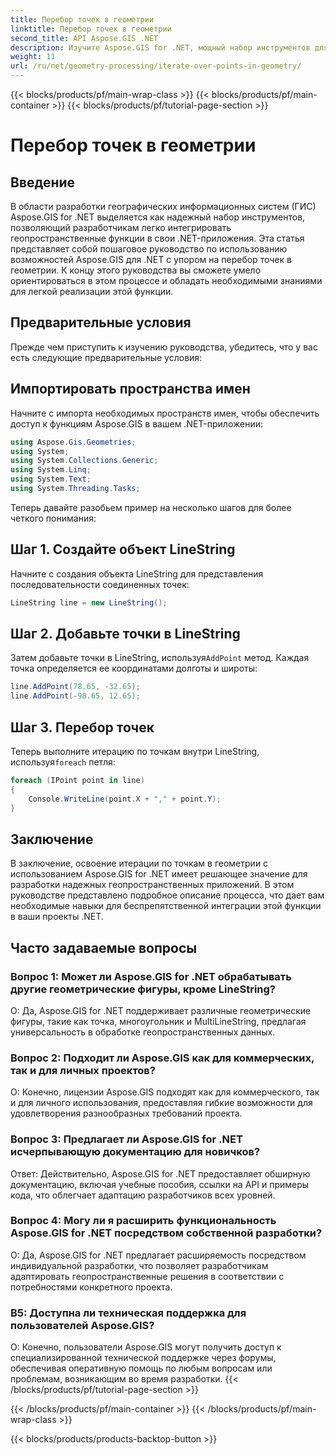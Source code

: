 ```yaml
---
title: Перебор точек в геометрии
linktitle: Перебор точек в геометрии
second_title: API Aspose.GIS .NET
description: Изучите Aspose.GIS for .NET, мощный набор инструментов для плавной интеграции геопространственных функций в ваши .NET-приложения.
weight: 11
url: /ru/net/geometry-processing/iterate-over-points-in-geometry/
---
```


{{< blocks/products/pf/main-wrap-class >}}
{{< blocks/products/pf/main-container >}}
{{< blocks/products/pf/tutorial-page-section >}}

# Перебор точек в геометрии

## Введение

В области разработки географических информационных систем (ГИС) Aspose.GIS for .NET выделяется как надежный набор инструментов, позволяющий разработчикам легко интегрировать геопространственные функции в свои .NET-приложения. Эта статья представляет собой пошаговое руководство по использованию возможностей Aspose.GIS для .NET с упором на перебор точек в геометрии. К концу этого руководства вы сможете умело ориентироваться в этом процессе и обладать необходимыми знаниями для легкой реализации этой функции.

## Предварительные условия

Прежде чем приступить к изучению руководства, убедитесь, что у вас есть следующие предварительные условия:

## Импортировать пространства имен

Начните с импорта необходимых пространств имен, чтобы обеспечить доступ к функциям Aspose.GIS в вашем .NET-приложении:

```csharp
using Aspose.Gis.Geometries;
using System;
using System.Collections.Generic;
using System.Linq;
using System.Text;
using System.Threading.Tasks;
```

Теперь давайте разобьем пример на несколько шагов для более четкого понимания:

## Шаг 1. Создайте объект LineString

Начните с создания объекта LineString для представления последовательности соединенных точек:

```csharp
LineString line = new LineString();
```

## Шаг 2. Добавьте точки в LineString

 Затем добавьте точки в LineString, используя`AddPoint` метод. Каждая точка определяется ее координатами долготы и широты:

```csharp
line.AddPoint(78.65, -32.65);
line.AddPoint(-98.65, 12.65);
```

## Шаг 3. Перебор точек

Теперь выполните итерацию по точкам внутри LineString, используя`foreach` петля:

```csharp
foreach (IPoint point in line)
{
    Console.WriteLine(point.X + "," + point.Y);
}
```

## Заключение

В заключение, освоение итерации по точкам в геометрии с использованием Aspose.GIS for .NET имеет решающее значение для разработки надежных геопространственных приложений. В этом руководстве представлено подробное описание процесса, что дает вам необходимые навыки для беспрепятственной интеграции этой функции в ваши проекты .NET.

## Часто задаваемые вопросы

### Вопрос 1: Может ли Aspose.GIS for .NET обрабатывать другие геометрические фигуры, кроме LineString?

О: Да, Aspose.GIS for .NET поддерживает различные геометрические фигуры, такие как точка, многоугольник и MultiLineString, предлагая универсальность в обработке геопространственных данных.

### Вопрос 2: Подходит ли Aspose.GIS как для коммерческих, так и для личных проектов?

О: Конечно, лицензии Aspose.GIS подходят как для коммерческого, так и для личного использования, предоставляя гибкие возможности для удовлетворения разнообразных требований проекта.

### Вопрос 3: Предлагает ли Aspose.GIS for .NET исчерпывающую документацию для новичков?

Ответ: Действительно, Aspose.GIS for .NET предоставляет обширную документацию, включая учебные пособия, ссылки на API и примеры кода, что облегчает адаптацию разработчиков всех уровней.

### Вопрос 4: Могу ли я расширить функциональность Aspose.GIS for .NET посредством собственной разработки?

О: Да, Aspose.GIS for .NET предлагает расширяемость посредством индивидуальной разработки, что позволяет разработчикам адаптировать геопространственные решения в соответствии с потребностями конкретного проекта.

### В5: Доступна ли техническая поддержка для пользователей Aspose.GIS?

О: Конечно, пользователи Aspose.GIS могут получить доступ к специализированной технической поддержке через форумы, обеспечивая оперативную помощь по любым вопросам или проблемам, возникающим во время разработки.
{{< /blocks/products/pf/tutorial-page-section >}}

{{< /blocks/products/pf/main-container >}}
{{< /blocks/products/pf/main-wrap-class >}}

{{< blocks/products/products-backtop-button >}}
